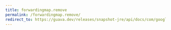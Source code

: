 ```yaml
---
title: forwardingmap.remove
permalink: /forwardingmap.remove/
redirect_to: https://guava.dev/releases/snapshot-jre/api/docs/com/google/common/collect/ForwardingMap.html#remove-java.lang.Object-
---
```

